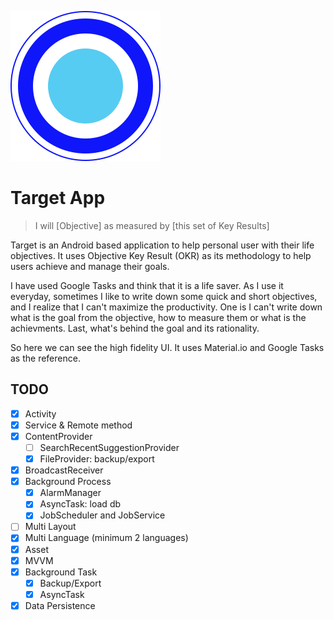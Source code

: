 ![App Logo](https://raw.githubusercontent.com/wisnuprama/target/master/AppIcon.svg?sanitize=true)

# Target App

> I will [Objective] as measured by [this set of Key Results]

Target is an Android based application to help personal user with their life objectives. It uses Objective Key Result (OKR) as its methodology to help users achieve and manage their goals.

I have used Google Tasks and think that it is a life saver. As I use it everyday, sometimes I like to write down some quick and short objectives, and I realize that I can't maximize the productivity. One is I can't write down what is the goal from the objective, how to measure them or what is the achievments. Last, what's behind the goal and its rationality.

So here we can see the high fidelity UI. It uses Material.io and Google Tasks as the reference.

## TODO

- [x] Activity
- [x] Service & Remote method
- [x] ContentProvider
  - [ ] SearchRecentSuggestionProvider
  - [x] FileProvider: backup/export
- [x] BroadcastReceiver
- [x] Background Process
  - [x] AlarmManager
  - [x] AsyncTask: load db
  - [x] JobScheduler and JobService
- [ ] Multi Layout
- [x] Multi Language (minimum 2 languages)
- [x] Asset
- [x] MVVM
- [x] Background Task
  - [x] Backup/Export
  - [x] AsyncTask
- [x] Data Persistence
